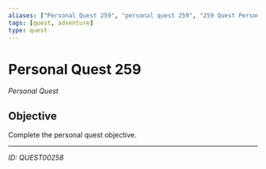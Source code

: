 ```yaml
---
aliases: ["Personal Quest 259", "personal quest 259", "259 Quest Personal"]
tags: [quest, adventure]
type: quest
---
```


# Personal Quest 259

*Personal Quest*

## Objective
Complete the personal quest objective.

---
*ID: QUEST00258*